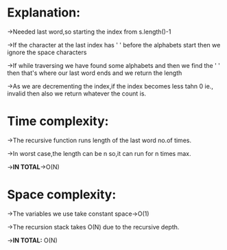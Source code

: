 # Explanation:
->Needed last word,so starting the index from s.length()-1

->If the character at the last index has ' ' before the alphabets start then we ignore the space characters

->If while traversing we have found some alphabets and then we find the ' ' then that's where our last word ends and we return the length

->As we are decrementing the index,if the index becomes less tahn 0 ie., invalid then also we return whatever the count is.

# Time complexity:

->The recursive function runs length of the last word no.of times.

->In worst case,the length can be n so,it can run for n times max.

->**IN TOTAL**->O(N)

# Space complexity:

->The variables we use take constant space->O(1)

->The recursion stack takes O(N) due to the recursive depth.

->**IN TOTAL:** O(N)
